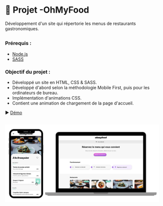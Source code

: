 # 🍛 Projet -OhMyFood

Développement d'un site qui répertorie les menus de restaurants gastronomiques.

##

### Prérequis :

- [Node.js](https://nodejs.org/en)
- [SASS](https://sass-lang.com/)

### Objectif du projet :

- Développé un site en HTML, CSS & SASS.
- Développé d'abord selon la méthodologie Mobile First, puis pour les ordinateurs de bureau.
- Implémentation d'animations CSS.
- Contient une animation de chargement de la page d'accueil.

▶ [Démo](https://cheikh-mbacke.github.io/Am-liorez-l-interface-d-un-site-mobile-avec-des-animations-CSS/) </br> </br>

![overview](https://github.com/cheikh-mbacke/Am-liorez-l-interface-d-un-site-mobile-avec-des-animations-CSS/blob/main/assets/images/overview.png)
